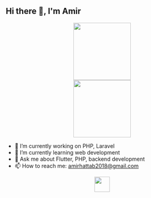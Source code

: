## Hi there 👋, I'm Amir 
<div align="center">
  <img src="https://github-readme-stats.vercel.app/api?username=AmirtterK&theme=midnight-purple&show_icons=true" height="150"></img>
  
  <br>
  <img src="https://github-readme-stats.vercel.app/api/top-langs/?username=AmirtterK&layout=compact" height="150"></img>

</div>



- 🔭 I’m currently working on PHP, Laravel  
- 🌱 I’m currently learning web development  
- 💬 Ask me about Flutter, PHP, backend development  
- 📫 How to reach me: amirhattab2018@gmail.com  

<p align="center">
  <a href="https://skillicons.dev">
    <img src="https://skillicons.dev/icons?i=flutter,dart,php,java,arduino,sqlite,c,git,vscode" height="40" />
  </a>
</p>
